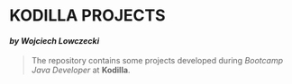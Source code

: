 # KODILLA PROJECTS
#### *by Wojciech Lowczecki*
>The repository contains some projects developed during *Bootcamp Java Developer* at **Kodilla**.
